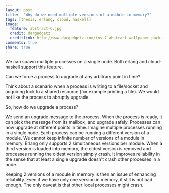 ```yaml
---
layout: post
title:  "Why do we need multiple versions of a module in memory?"
tags: [thesis, erlang, cloud, haskell]
image:
  feature: abstract-6.jpg
  credit: dargadgetz
  creditlink: http://www.dargadgetz.com/ios-7-abstract-wallpaper-pack-for-iphone-5-and-ipod-touch-retina/
comments: true
share: true
---
```


We can spawn multiple processes on a single node. Both erlang and
cloud-haskell support this feature.

Can we force a process to upgrade at any arbitrary point in time?

Think about a scenario when a process is writing to a file/socket and
acquiring lock to a shared resource (for example printing a file). We
would not like the process to abruptly upgrade.

So, how do we upgrade a process?

We send an upgrade message to the process. When the process is ready,
it can pick the message from its mailbox, and upgrade
safely. Processes can now upgrade at different points in time. Imagine
multiple processes running in a single node. Each process can be
running a different version of a module. We cannot keep infinite
number of versions of a module in memory. Erlang only supports 2
simultaneous versions per module. When a third version is loaded into
memory, the oldest version is removed and processes running the oldest
version simply crash. It improves reliability in the sense that at
least a single upgrade doesn't crash other processes in a node.

Keeping 2 versions of a module in memory is then an issue of enhancing
reliability. Even if we have only one version in memory, it still is
not bad enough. The only caveat is that other local processes might
crash.

